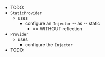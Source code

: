 * TODO:
* `StaticProvider`
  * uses
    * configure an `Injector` -- as -- static 
      * == WITHOUT reflection
* `Provider`
  * uses
    * configure the `Injector`
* TODO: